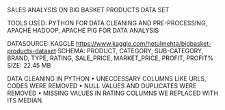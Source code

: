 SALES ANALYSIS ON BIG BASKET PRODUCTS DATA SET



TOOLS USED: PYTHON FOR DATA CLEANING AND PRE-PROCESSING, APACHE HADOOP, APACHE PIG FOR DATA ANALYSIS

DATASOURCE: KAGGLE
https://www.kaggle.com/hetulmehta/bigbasket-products-dataset SCHEMA:
PRODUCT, CATEGORY, SUB-CATEGORY, BRAND, TYPE, RATING, SALE_PRICE, MARKET_PRICE, PROFIT, PROFIT%
SIZE: 22.45 MB



DATA CLEANING IN PYTHON
•	UNECCESSARY COLUMNS LIKE URLS, CODES WERE REMOVED
•	NULL VALUES AND DUPLICATES WERE REMOVED
•	MISSING VALUES IN RATING COLUMNS WE REPLACED WITH ITS MEDIAN.

